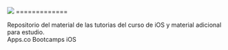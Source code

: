 <img src="http://cymetria.com/images/banner_iOS.png">
=============

Repositorio del material de las tutorias del curso de iOS y material adicional para estudio.<br> Apps.co Bootcamps iOS
